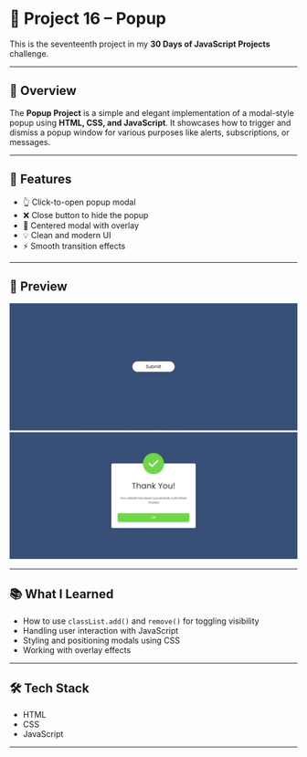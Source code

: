 # 📌 Project 16 – Popup

This is the seventeenth project in my **30 Days of JavaScript Projects** challenge.

---

## 🚀 Overview

The **Popup Project** is a simple and elegant implementation of a modal-style popup using **HTML, CSS, and JavaScript**. It showcases how to trigger and dismiss a popup window for various purposes like alerts, subscriptions, or messages.

---

## 🌟 Features

- 👆 Click-to-open popup modal
- ❌ Close button to hide the popup
- 🎯 Centered modal with overlay
- 💡 Clean and modern UI
- ⚡ Smooth transition effects

---

## 📸 Preview

![Popup Preview](./assets/ss1.jpg)
![Popup Preview](./assets/ss2.jpg)

---

## 📚 What I Learned

- How to use `classList.add()` and `remove()` for toggling visibility
- Handling user interaction with JavaScript
- Styling and positioning modals using CSS
- Working with overlay effects

---

## 🛠️ Tech Stack

- HTML
- CSS
- JavaScript

---
